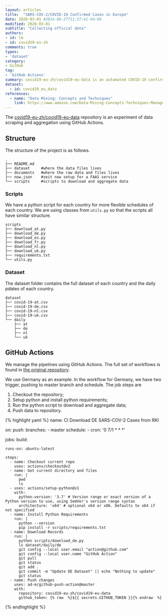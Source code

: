 ```yaml
---
layout: articles
title:  "SARS-COV-2/COVID-19 Confirmed Cases in Europe"
date: 2020-03-01 #2014-08-27T11:57:41-04:00
modified: 2020-03-01
subtitle: "Collecting official data"
authors:
- id: lm
- id: covid19-eu-zh
comments: true
types:
- 'dataset'
category:
- GitHub
tag:
- 'GitHub Actions'
summary: covid19-eu-zh/covid19-eu-data is an automated COVID-19 confirmed cases data collection experiment using GitHub Actions.
dataset:
  - id: covid19_eu_data
references:
  - name: "Data Mining: Concepts and Techniques"
    link: https://www.amazon.com/Data-Mining-Concepts-Techniques-Management/dp/0123814790
---
```


The [covid19-eu-zh/covid19-eu-data](https://github.com/covid19-eu-zh/covid19-eu-data) repository is an experiment of data scraping and aggregation using GitHub Actions.

## Structure

The structure of the project is as follows.

```
.
├── README.md
├── dataset     #where the data files lives
├── documents   #where the raw data and files lives
├── now.json    #zeit now setup for a FAAS service
└── scripts     #scripts to download and aggregate data
```

### Scripts

We have a python script for each country for more flexible schedules of each country. We are using classes from `utils.py` so that the scripts all have similar structure.

```
scripts
├── download_at.py
├── download_de.py
├── download_es.py
├── download_fr.py
├── download_nl.py
├── download_uk.py
├── requirements.txt
└── utils.py
```

### Dataset

The dataset folder contains the full dataset of each country and the daily pdates of each country.

```
dataset
├── covid-19-at.csv
├── covid-19-de.csv
├── covid-19-nl.csv
├── covid-19-uk.csv
└── daily
    ├── at
    ├── de
    ├── nl
    └── uk
```

## GitHub Actions

We manage the pipelines using GitHub Actions. The full set of workflows is found in [the original repository](https://github.com/covid19-eu-zh/covid19-eu-data/actions).

We use Germany as an example. In the workflow for Germany, we have two trigger, pushing to master branch and schedule. The job steps are

1. Checkout the repository;
2. Setup python and install python requirements;
3. Run the python script to download and aggregate data;
4. Push data to repository.

{% highlight yaml %}
name: CI Download DE SARS-COV-2 Cases from RKI

on:
  push:
    branches:
      - master
  schedule:
    - cron:  '0 7/1 * * *'

jobs:
  build:

    runs-on: ubuntu-latest

    steps:
      - name: Checkout current repo
        uses: actions/checkout@v2
      - name: Get current directory and files
        run: |
          pwd
          ls
      - uses: actions/setup-python@v1
        with:
          python-version: '3.7' # Version range or exact version of a Python version to use, using SemVer's version range syntax
          architecture: 'x64' # optional x64 or x86. Defaults to x64 if not specified
      - name: Install Python Requirements
        run: |
          python --version
          pip install -r scripts/requirements.txt
      - name: Download Records
        run: |
          python scripts/download_de.py
          ls dataset/daily/de
          git config --local user.email "action@github.com"
          git config --local user.name "GitHub Action"
          git pull
          git status
          git add .
          git commit -m "Update DE Dataset" || echo "Nothing to update"
          git status
      - name: Push changes
        uses: ad-m/github-push-action@master
        with:
          repository: covid19-eu-zh/covid19-eu-data
          github_token: {% raw  %}${{ secrets.GITHUB_TOKEN }}{% endraw  %}
{% endhighlight %}
